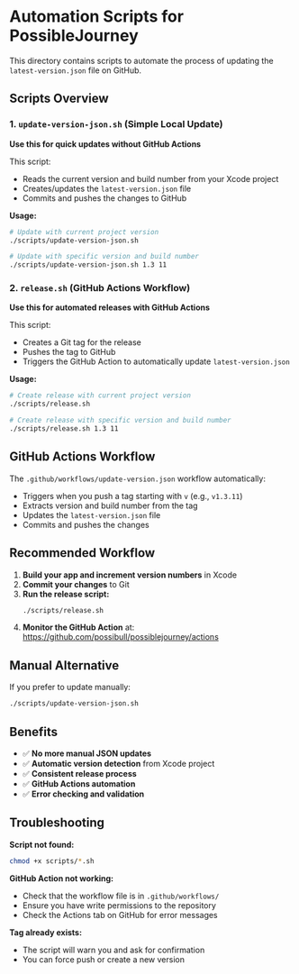 # Automation Scripts for PossibleJourney

This directory contains scripts to automate the process of updating the `latest-version.json` file on GitHub.

## Scripts Overview

### 1. `update-version-json.sh` (Simple Local Update)
**Use this for quick updates without GitHub Actions**

This script:
- Reads the current version and build number from your Xcode project
- Creates/updates the `latest-version.json` file
- Commits and pushes the changes to GitHub

**Usage:**
```bash
# Update with current project version
./scripts/update-version-json.sh

# Update with specific version and build number
./scripts/update-version-json.sh 1.3 11
```

### 2. `release.sh` (GitHub Actions Workflow)
**Use this for automated releases with GitHub Actions**

This script:
- Creates a Git tag for the release
- Pushes the tag to GitHub
- Triggers the GitHub Action to automatically update `latest-version.json`

**Usage:**
```bash
# Create release with current project version
./scripts/release.sh

# Create release with specific version and build number
./scripts/release.sh 1.3 11
```

## GitHub Actions Workflow

The `.github/workflows/update-version.json` workflow automatically:
- Triggers when you push a tag starting with `v` (e.g., `v1.3.11`)
- Extracts version and build number from the tag
- Updates the `latest-version.json` file
- Commits and pushes the changes

## Recommended Workflow

1. **Build your app and increment version numbers** in Xcode
2. **Commit your changes** to Git
3. **Run the release script:**
   ```bash
   ./scripts/release.sh
   ```
4. **Monitor the GitHub Action** at: https://github.com/possibull/possiblejourney/actions

## Manual Alternative

If you prefer to update manually:
```bash
./scripts/update-version-json.sh
```

## Benefits

- ✅ **No more manual JSON updates**
- ✅ **Automatic version detection** from Xcode project
- ✅ **Consistent release process**
- ✅ **GitHub Actions automation**
- ✅ **Error checking and validation**

## Troubleshooting

**Script not found:**
```bash
chmod +x scripts/*.sh
```

**GitHub Action not working:**
- Check that the workflow file is in `.github/workflows/`
- Ensure you have write permissions to the repository
- Check the Actions tab on GitHub for error messages

**Tag already exists:**
- The script will warn you and ask for confirmation
- You can force push or create a new version 